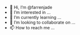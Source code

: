 - 👋 Hi, I’m @farrenjade
- 👀 I’m interested in ...
- 🌱 I’m currently learning ...
- 💞️ I’m looking to collaborate on ...
- 📫 How to reach me ...

<!---
farrenjade/farrenjade is a ✨ special ✨ repository because its `README.md` (this file) appears on your GitHub profile.
You can click the Preview link to take a look at your changes.
--->
